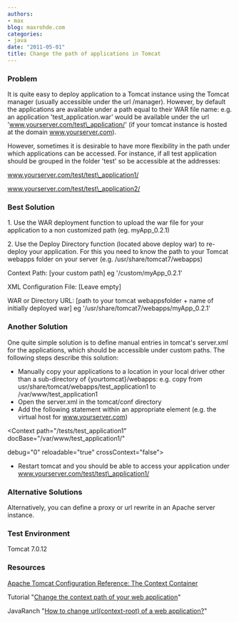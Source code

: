 ```yaml
---
authors:
- max
blog: maxrohde.com
categories:
- java
date: "2011-05-01"
title: Change the path of applications in Tomcat
---
```


### Problem

It is quite easy to deploy application to a Tomcat instance using the Tomcat manager (usually accessible under the url /manager). However, by default the applications are available under a path equal to their WAR file name: e.g. an application 'test_application.war' would be available under the url 'www.yourserver.com/test\_application/' (if your tomcat instance is hosted at the domain www.yourserver.com).

However, sometimes it is desirable to have more flexibility in the path under which applications can be accessed. For instance, if all test application should be grouped in the folder 'test' so be accessible at the addresses:

www.yourserver.com/test/test\_application1/

www.yourserver.com/test/test\_application2/

### Best Solution

1\. Use the WAR deployment function to upload the war file for your application to a non customized path (eg. myApp_0.2.1)

2\. Use the Deploy Directory function (located above deploy war) to re-deploy your application. For this you need to know the path to your Tomcat webapps folder on your server (e.g. /usr/share/tomcat7/webapps)

Context Path: \[your custom path\] eg '/custom/myApp_0.2.1'

XML Configuration File: \[Leave empty\]

WAR or Directory URL: \[path to your tomcat webappsfolder + name of initially deployed war\] eg '/usr/share/tomcat7/webapps/myApp_0.2.1'

### Another Solution

One quite simple solution is to define manual entries in tomcat's server.xml for the applications, which should be accessible under custom paths. The following steps describe this solution:

- Manually copy your applications to a location in your local driver other than a sub-directory of {yourtomcat}/webapps: e.g. copy from usr/share/tomcat/webapps/test_application1 to /var/www/test_application1
- Open the server.xml in the tomcat/conf directory
- Add the following statement within an appropriate <Host> element (e.g. the virtual host for www.yourserver.com)

<Context path="/tests/test_application1" docBase="/var/www/test_application1/"

debug="0" reloadable="true" crossContext="false">

</Context>

- Restart tomcat and you should be able to access your application under www.yourserver.com/test/test\_application1/

### Alternative Solutions

Alternatively, you can define a proxy or url rewrite in an Apache server instance.

### Test Environment

Tomcat 7.0.12

### Resources

[Apache Tomcat Configuration Reference: The Context Container](http://tomcat.apache.org/tomcat-5.5-doc/config/context.html)

Tutorial "[Change the context path of your web application](http://www.mobilefish.com/developer/tomcat/tomcat_quickguide_webappdir.html)"

JavaRanch "[How to change url(context-root) of a web application?](http://www.coderanch.com/t/517252/Tomcat/change-url-context-root-web)"

